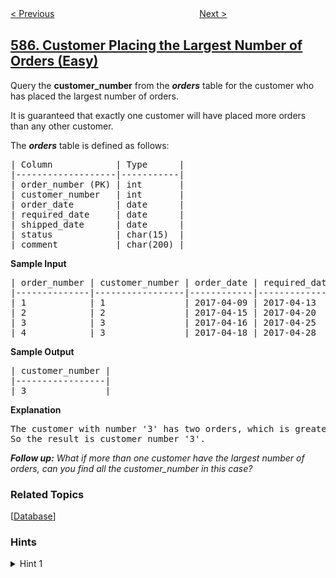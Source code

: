 <!--|This file generated by command(leetcode description); DO NOT EDIT.    |-->
<!--+----------------------------------------------------------------------+-->
<!--|@author    openset <openset.wang@gmail.com>                           |-->
<!--|@link      https://github.com/openset                                 |-->
<!--|@home      https://github.com/openset/leetcode                        |-->
<!--+----------------------------------------------------------------------+-->

[< Previous](../investments-in-2016 "Investments in 2016")
　　　　　　　　　　　　　　　　
[Next >](../erect-the-fence "Erect the Fence")

## [586. Customer Placing the Largest Number of Orders (Easy)](https://leetcode.com/problems/customer-placing-the-largest-number-of-orders "订单最多的客户")

<p>Query the <b>customer_number</b> from the <b><i>orders</i></b> table for the customer who has placed the largest number of orders.</p>

<p>It is guaranteed that exactly one customer will have placed more orders than any other customer.</p>

<p>The <b><i>orders</i></b> table is defined as follows:</p>

<pre>
| Column            | Type      |
|-------------------|-----------|
| order_number (PK) | int       |
| customer_number   | int       |
| order_date        | date      |
| required_date     | date      |
| shipped_date      | date      |
| status            | char(15)  |
| comment           | char(200) |
</pre>

<p><b>Sample Input</b></p>

<pre>
| order_number | customer_number | order_date | required_date | shipped_date | status | comment |
|--------------|-----------------|------------|---------------|--------------|--------|---------|
| 1            | 1               | 2017-04-09 | 2017-04-13    | 2017-04-12   | Closed |         |
| 2            | 2               | 2017-04-15 | 2017-04-20    | 2017-04-18   | Closed |         |
| 3            | 3               | 2017-04-16 | 2017-04-25    | 2017-04-20   | Closed |         |
| 4            | 3               | 2017-04-18 | 2017-04-28    | 2017-04-25   | Closed |         |
</pre>

<p><b>Sample Output</b></p>

<pre>
| customer_number |
|-----------------|
| 3               |
</pre>

<p><b>Explanation</b></p>

<pre>
The customer with number &#39;3&#39; has two orders, which is greater than either customer &#39;1&#39; or &#39;2&#39; because each of them  only has one order. 
So the result is customer_number &#39;3&#39;.
</pre>

<p><i><b>Follow up:</b> What if more than one customer have the largest number of orders, can you find all the customer_number in this case?</i></p>

### Related Topics
  [[Database](../../tag/database/README.md)]

### Hints
<details>
<summary>Hint 1</summary>
MySQL uses a different expression to get the first records other than MSSQL's TOP expression.
</details>
